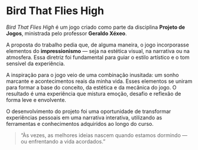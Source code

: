 # Bird That Flies High

*Bird That Flies High* é um jogo criado como parte da disciplina **Projeto de Jogos**, ministrada pelo professor **Geraldo Xéxeo**.

A proposta do trabalho pedia que, de alguma maneira, o jogo incorporasse elementos do **impressionismo** — seja na estética visual, na narrativa ou na atmosfera. Essa diretriz foi fundamental para guiar o estilo artístico e o tom sensível da experiência.

A inspiração para o jogo veio de uma combinação inusitada: um sonho marcante e acontecimentos reais da minha vida. Esses elementos se uniram para formar a base do conceito, da estética e da mecânica do jogo. O resultado é uma experiência que mistura emoção, desafio e reflexão de forma leve e envolvente.

O desenvolvimento do projeto foi uma oportunidade de transformar experiências pessoais em uma narrativa interativa, utilizando as ferramentas e conhecimentos adquiridos ao longo do curso.

> “Às vezes, as melhores ideias nascem quando estamos dormindo — ou enfrentando a vida acordados.”

